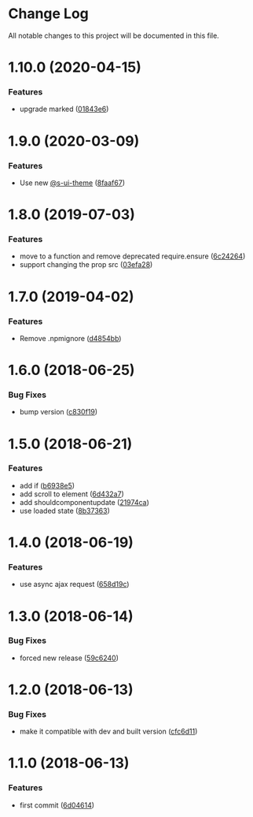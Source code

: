 # Change Log

All notable changes to this project will be documented in this file.

# 1.10.0 (2020-04-15)


### Features

* upgrade marked ([01843e6](https://github.com/SUI-Components/adevinta-spain-components/commit/01843e62a606b18f5ba27c76fe9ae3bf4a311609))



# 1.9.0 (2020-03-09)


### Features

* Use new [@s-ui-theme](https://github.com/s-ui-theme) ([8faaf67](https://github.com/SUI-Components/adevinta-spain-components/commit/8faaf67c70609e44c0a93b5bdfdc2a9ff5807269))



# 1.8.0 (2019-07-03)


### Features

* move to a function and remove deprecated require.ensure ([6c24264](https://github.com/SUI-Components/adevinta-spain-components/commit/6c242647b6f46cfcf1cddb155cbcfb66d1d81b9f))
* support changing the prop src ([03efa28](https://github.com/SUI-Components/adevinta-spain-components/commit/03efa28c15bb59eedd9bca86441fd9889413ba48))



# 1.7.0 (2019-04-02)


### Features

* Remove .npmignore ([d4854bb](https://github.com/SUI-Components/adevinta-spain-components/commit/d4854bb56f52010bb1ec2f0330967b1236b5d128))



# 1.6.0 (2018-06-25)


### Bug Fixes

* bump version ([c830f19](https://github.com/SUI-Components/adevinta-spain-components/commit/c830f19a684ef60da3f225e54a7c3e191146ae5f))



# 1.5.0 (2018-06-21)


### Features

* add if ([b6938e5](https://github.com/SUI-Components/adevinta-spain-components/commit/b6938e5f40b03a9ecc8fe897ebcb3e8422df0661))
* add scroll to element ([6d432a7](https://github.com/SUI-Components/adevinta-spain-components/commit/6d432a7b8dcd3200496bd82258dc6cc1eafb2e36))
* add shouldcomponentupdate ([21974ca](https://github.com/SUI-Components/adevinta-spain-components/commit/21974caf94100386009b42a469c87348cdb816d0))
* use loaded state ([8b37363](https://github.com/SUI-Components/adevinta-spain-components/commit/8b373634280f503199657e7b900afe97c6565491))



# 1.4.0 (2018-06-19)


### Features

* use async ajax request ([658d19c](https://github.com/SUI-Components/adevinta-spain-components/commit/658d19c9273f9dae54a81126959a2bb7209b8a4b))



# 1.3.0 (2018-06-14)


### Bug Fixes

* forced new release ([59c6240](https://github.com/SUI-Components/adevinta-spain-components/commit/59c624087aa714110ec8bcf43f072885519266a5))



# 1.2.0 (2018-06-13)


### Bug Fixes

* make it compatible with dev and built version ([cfc6d11](https://github.com/SUI-Components/adevinta-spain-components/commit/cfc6d117455ed756780c36f873b7f64187ea9ad2))



# 1.1.0 (2018-06-13)


### Features

* first commit ([6d04614](https://github.com/SUI-Components/adevinta-spain-components/commit/6d0461497ad752e2b3cae494fa2cb07766eaeefb))



